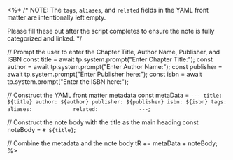 <%*
/*
NOTE: The `tags`, `aliases`, and `related` fields in the YAML front matter are intentionally left empty.

Please fill these out after the script completes to ensure the note is fully categorized and linked.
*/

// Prompt the user to enter the Chapter Title, Author Name, Publisher, and ISBN
const title = await tp.system.prompt("Enter Chapter Title:");
const author = await tp.system.prompt("Enter Author Name:");
const publisher = await tp.system.prompt("Enter Publisher here:");
const isbn = await tp.system.prompt("Enter the ISBN here:");

// Construct the YAML front matter metadata
const metaData = `---
title: ${title}
author: ${author}
publisher: ${publisher}
isbn: ${isbn}
tags:               
aliases:            
related:            
---`;

// Construct the note body with the title as the main heading
const noteBody = `# ${title}`;

// Combine the metadata and the note body
tR += metaData + noteBody;
%>